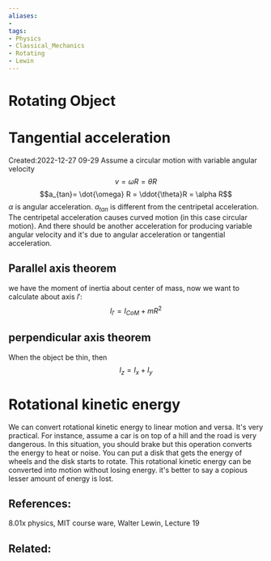 ```yaml
---
aliases: 
- 
tags:
- Physics
- Classical_Mechanics
- Rotating
- Lewin
---
```


# Rotating Object
# Tangential acceleration 
Created:2022-12-27 09-29
Assume a circular motion with variable angular velocity
$$v = \omega R = \dot{\theta} R$$
$$a_{tan}= \dot{\omega} R = \ddot{\theta}R = \alpha R$$
$\alpha$ is angular acceleration. $a_{tan}$ is different from the centripetal acceleration. The centripetal acceleration causes curved motion (in this case circular motion). And there should be another acceleration for producing variable angular velocity and it's due to angular acceleration or tangential acceleration.


## Parallel axis theorem
we have the moment of inertia about center of mass, now we want to calculate about axis $l'$:
$$I_{l'} = I_{CoM} + mR^2$$
## perpendicular axis theorem
When the object be thin, then
$$I_z=I_x+I_y$$

# Rotational kinetic energy 
We can convert rotational kinetic energy to linear motion and versa. It's very practical. For instance, assume a car is on top of a hill and the road is very dangerous. In this situation, you should brake but this operation converts the energy to heat or noise. You can put a disk that gets the energy of wheels and the disk starts to rotate. This rotational kinetic energy can be converted into motion without losing energy. it's better to say a copious lesser amount of energy is lost.

## References:
8.01x physics, MIT course ware, Walter Lewin, Lecture 19

## Related:



